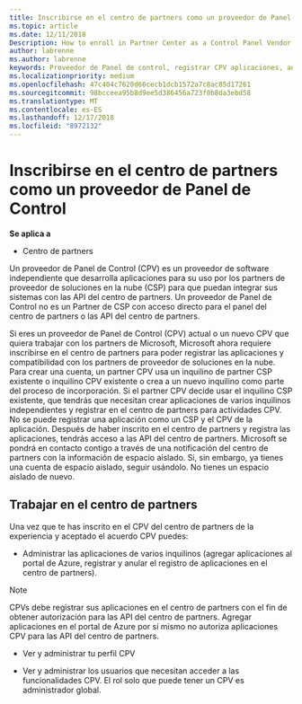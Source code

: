 ```yaml
---
title: Inscribirse en el centro de partners como un proveedor de Panel de Control | El centro de partners
ms.topic: article
ms.date: 12/11/2018
Description: How to enroll in Partner Center as a Control Panel Vendor
author: labrenne
ms.author: labrenne
keywords: Proveedor de Panel de control, registrar CPV aplicaciones, administrar aplicaciones CPV
ms.localizationpriority: medium
ms.openlocfilehash: 47c404c7620d66cecb1dcb1572a7c8ac85d17261
ms.sourcegitcommit: 98bcceea95b8d9ee5d386456a723f0b8da3ebd58
ms.translationtype: MT
ms.contentlocale: es-ES
ms.lasthandoff: 12/17/2018
ms.locfileid: "8972132"
---
```

# <a name="enroll-in-partner-center-as-a-control-panel-vendor"></a>Inscribirse en el centro de partners como un proveedor de Panel de Control

**Se aplica a**

- Centro de partners

Un proveedor de Panel de Control (CPV) es un proveedor de software independiente que desarrolla aplicaciones para su uso por los partners de proveedor de soluciones en la nube (CSP) para que puedan integrar sus sistemas con las API del centro de partners. Un proveedor de Panel de Control no es un Partner de CSP con acceso directo para el panel del centro de partners o las API del centro de partners.

Si eres un proveedor de Panel de Control (CPV) actual o un nuevo CPV que quiera trabajar con los partners de Microsoft, Microsoft ahora requiere inscribirse en el centro de partners para poder registrar las aplicaciones y compatibilidad con los partners de proveedor de soluciones en la nube. Para crear una cuenta, un partner CPV usa un inquilino de partner CSP existente o inquilino CPV existente o crea a un nuevo inquilino como parte del proceso de incorporación. Si el partner CPV decide usar el inquilino CSP existente, que tendrás que necesitan crear aplicaciones de varios inquilinos independientes y registrar en el centro de partners para actividades CPV. No se puede registrar una aplicación como un CSP y el CPV de la aplicación. Después de haber inscrito en el centro de partners y registra las aplicaciones, tendrás acceso a las API del centro de partners.  Microsoft se pondrá en contacto contigo a través de una notificación del centro de partners con la información de espacio aislado. Si, sin embargo, ya tienes una cuenta de espacio aislado, seguir usándolo. No tienes un espacio aislado de nuevo.   


## <a name="working-in-partner-center"></a>Trabajar en el centro de partners
Una vez que te has inscrito en el CPV del centro de partners de la experiencia y aceptado el acuerdo CPV puedes:

- Administrar las aplicaciones de varios inquilinos (agregar aplicaciones al portal de Azure, registrar y anular el registro de aplicaciones en el centro de partners).

>[!Note] 
>CPVs debe registrar sus aplicaciones en el centro de partners con el fin de obtener autorización para las API del centro de partners. Agregar aplicaciones en el portal de Azure por sí mismo no autoriza aplicaciones CPV para las API del centro de partners. 

- Ver y administrar tu perfil CPV 

- Ver y administrar los usuarios que necesitan acceder a las funcionalidades CPV. El rol solo que puede tener un CPV es administrador global.



